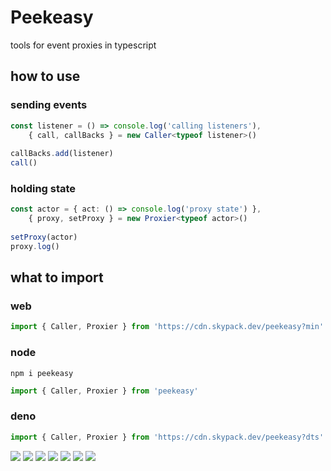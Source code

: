 # Peekeasy

tools for event proxies in typescript

## how to use

### sending events
```ts
const listener = () => console.log('calling listeners'),
    { call, callBacks } = new Caller<typeof listener>()
    
callBacks.add(listener)
call()

```

### holding state
```ts
const actor = { act: () => console.log('proxy state') },
    { proxy, setProxy } = new Proxier<typeof actor>()
    
setProxy(actor)
proxy.log()

```

## what to import

### web
```js
import { Caller, Proxier } from 'https://cdn.skypack.dev/peekeasy?min'
```

### node
```
npm i peekeasy
```
```js
import { Caller, Proxier } from 'peekeasy'
```

### deno
```ts
import { Caller, Proxier } from 'https://cdn.skypack.dev/peekeasy?dts'
```

![](https://img.shields.io/npm/v/mealtime?style=for-the-badge&label=version&logo=npm&color=CB3837) ![](https://img.shields.io/badge/docs-CC%20BY--ND%204.0-f8722a?logo=creativecommons&style=for-the-badge) ![](https://img.shields.io/badge/format-prettier-f8bc45?style=for-the-badge&logo=prettier) ![](https://img.shields.io/npm/l/mealtime?style=for-the-badge&color=3DA639&logo=opensourceinitiative) ![](https://img.shields.io/badge/lang-ts-3178c6?logo=typescript&style=for-the-badge) ![](https://img.shields.io/badge/lint-es-4B32C3?logo=eslint&style=for-the-badge&logoColor=4B32C3) ![](https://img.shields.io/badge/style-google-blueviolet?style=for-the-badge&logo=google&label=style&logoColor=blueviolet)

